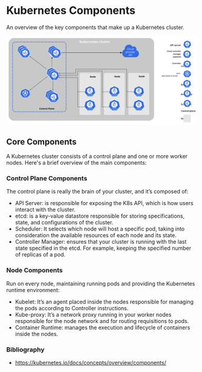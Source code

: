 # Kubernetes Components

An overview of the key components that make up a Kubernetes cluster.

![componenets-of-kubernetes](./files/kubernetes_components/components-of-kubernetes.svg "Components of Kubernetes")

## Core Components

A Kubernetes cluster consists of a control plane and one or more worker nodes. Here's a brief overview of the main components:

### Control Plane Components

The control plane is really the brain of your cluster, and it’s composed of:

- API Server: is responsible for exposing the K8s API, which is how users interact with the cluster.
- etcd: is a key-value datastore responsible for storing specifications, state, and configurations of the cluster.
- Scheduler: It selects which node will host a specific pod, taking into consideration the available resources of each node and its state.
- Controller Manager: ensures that your cluster is running with the last state specified in the etcd. For example, keeping the specified number of replicas of a pod.

### Node Components

Run on every node, maintaining running pods and providing the Kubernetes runtime environment:

- Kubelet: It’s an agent placed inside the nodes responsible for managing the pods according to Controller instructions.
- Kube-proxy: It’s a network proxy running in your worker nodes responsible for the node network and for routing requisitions to pods.
- Container Runtime: manages the execution and lifecycle of containers inside the nodes.

### Bibliography

- https://kubernetes.io/docs/concepts/overview/components/